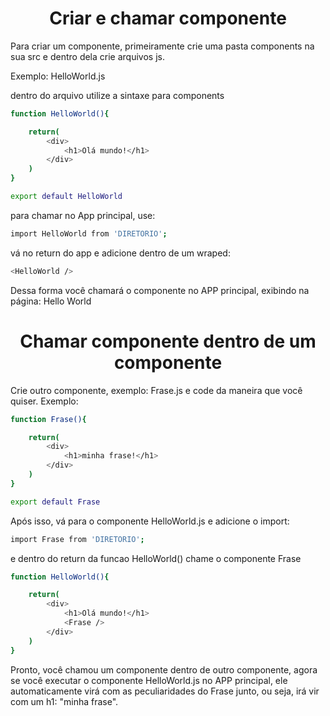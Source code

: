 <h1 align="center">Criar e chamar componente </h1>
Para criar um componente, primeiramente crie uma pasta components na sua src e dentro dela crie arquivos js.

Exemplo: HelloWorld.js

dentro do arquivo utilize a sintaxe para components
```bash
function HelloWorld(){

	return(
		<div>
			<h1>Olá mundo!</h1>
		</div>
	)
}

export default HelloWorld
```


para chamar no App principal, use:
```bash
import HelloWorld from 'DIRETORIO';
```
vá no return do app e adicione dentro de um wraped:
```bash
<HelloWorld />
```

Dessa forma você chamará o componente no APP principal, exibindo na página: Hello World

<h1 align="center">Chamar componente dentro de um componente </h1>

Crie outro componente, exemplo: Frase.js e code da maneira que você quiser. Exemplo:
```bash
function Frase(){

	return(
		<div>
			<h1>minha frase!</h1>
		</div>
	)
}

export default Frase
```

Após isso, vá para o componente HelloWorld.js e adicione o import:

```bash
import Frase from 'DIRETORIO';
```
e dentro do return da funcao HelloWorld() chame o componente Frase

```bash
function HelloWorld(){

	return(
		<div>
			<h1>Olá mundo!</h1>
			<Frase />
		</div>
	)
}
```

Pronto, você chamou um componente dentro de outro componente, agora se você executar o componente HelloWorld.js no APP principal, ele automaticamente virá com as peculiaridades do Frase junto, ou seja, irá vir com um h1: "minha frase".
